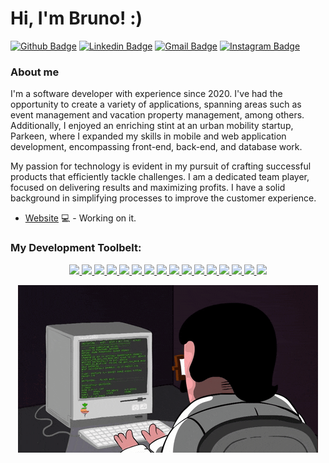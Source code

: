 # Hi, I'm Bruno! :)

[![Github Badge](https://img.shields.io/badge/-Github-000?style=flat&logo=Github&logoColor=white&link=https://github.com/bruno-silverio)](https://github.com/bruno-silverio)
[![Linkedin Badge](https://img.shields.io/badge/-LinkedIn-blue?style=flat&logo=Linkedin&logoColor=white&link=https://www.linkedin.com/in/bruno-silverio/)](https://www.linkedin.com/in/bruno-silverio/)
[![Gmail Badge](https://img.shields.io/badge/-Gmail-c14438?style=flat&logo=Gmail&logoColor=white&link=mailto:bcamilo94@gmail.com)](mailto:bcamilo94@gmail.com)
[![Instagram Badge](https://img.shields.io/badge/Instagram-E4405F?style=flat&logo=instagram&logoColor=white)](https://www.instagram.com/onurb.cs/)


### About me
I'm a software developer with experience since 2020. I've had the opportunity to create a variety of applications, spanning areas such as event management and vacation property management, among others. Additionally, I enjoyed an enriching stint at an urban mobility startup, Parkeen, where I expanded my skills in mobile and web application development, encompassing front-end, back-end, and database work.

My passion for technology is evident in my pursuit of crafting successful products that efficiently tackle challenges. I am a dedicated team player, focused on delivering results and maximizing profits. I have a solid background in simplifying processes to improve the customer experience.

- [Website](https://google.com/) 💻 - Working on it.

### My Development Toolbelt:
<p align="center">
  <a href="https://skillicons.dev">
    <img src="https://skillicons.dev/icons?i=js" />
    <img src="https://skillicons.dev/icons?i=ts" />
    <!--
    <img src="https://skillicons.dev/icons?i=html" />
    <img src="https://skillicons.dev/icons?i=css" />-->
    <img src="https://skillicons.dev/icons?i=nodejs" />
    <img src="https://skillicons.dev/icons?i=nextjs" />
    <img src="https://skillicons.dev/icons?i=react" />
    <img src="https://skillicons.dev/icons?i=java" />
    <img src="https://skillicons.dev/icons?i=py" />
    <!--<img src="https://skillicons.dev/icons?i=androidstudio" />
    <img src="https://skillicons.dev/icons?i=kotlin" />
    <img src="https://skillicons.dev/icons?i=cs" />
    <img src="https://skillicons.dev/icons?i=go" />-->
    <img src="https://skillicons.dev/icons?i=mongodb" />
    <img src="https://skillicons.dev/icons?i=mysql" />
    <img src="https://skillicons.dev/icons?i=git" />
    <img src="https://skillicons.dev/icons?i=vscode" />
    <img src="https://skillicons.dev/icons?i=firebase" />
    <img src="https://skillicons.dev/icons?i=docker" />
    <img src="https://skillicons.dev/icons?i=kubernetes" />
    <img src="https://skillicons.dev/icons?i=aws" />
    <img src="https://skillicons.dev/icons?i=tensorflow" />
  </a>
</p>
<p align="center">
<img width="480px" height="268px" src="https://github.com/bruno-silverio/bruno-silverio/blob/main/giphy.gif">
</p>
